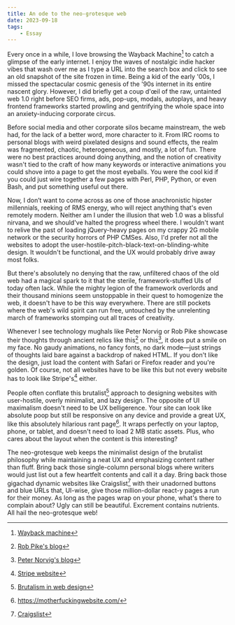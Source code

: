 ```yaml
---
title: An ode to the neo-grotesque web
date: 2023-09-18
tags:
    - Essay
---
```


Every once in a while, I love browsing the Wayback Machine[^1] to catch a glimpse of the
early internet. I enjoy the waves of nostalgic indie hacker vibes that wash over me as I
type a URL into the search box and click to see an old snapshot of the site frozen in time.
Being a kid of the early '00s, I missed the spectacular cosmic genesis of the '90s internet
in its entire nascent glory. However, I did briefly get a coup d'œil of the raw, untainted
web 1.0 right before SEO firms, ads, pop-ups, modals, autoplays, and heavy frontend
frameworks started prowling and gentrifying the whole space into an anxiety-inducing
corporate circus.

Before social media and other corporate silos became mainstream, the web had, for the lack
of a better word, more character to it. From IRC rooms to personal blogs with weird
pixelated designs and sound effects, the realm was fragmented, chaotic, heterogeneous, and
mostly, a lot of fun. There were no best practices around doing anything, and the notion of
creativity wasn't tied to the craft of how many keywords or interactive animations you could
shove into a page to get the most eyeballs. You were the cool kid if you could just wire
together a few pages with Perl, PHP, Python, or even Bash, and put something useful out
there.

Now, I don’t want to come across as one of those anachronistic hipster millennials, reeking
of RMS energy, who will reject anything that's even remotely modern. Neither am I under the
illusion that web 1.0 was a blissful nirvana, and we should've halted the progress wheel
there. I wouldn't want to relive the past of loading jQuery-heavy pages on my crappy 2G
mobile network or the security horrors of PHP CMSes. Also, I'd prefer not all the websites
to adopt the user-hostile-pitch-black-text-on-blinding-white design. It wouldn't be
functional, and the UX would probably drive away most folks.

But there's absolutely no denying that the raw, unfiltered chaos of the old web had a
magical spark to it that the sterile, framework-stuffed UIs of today often lack. While the
mighty legion of the framework overlords and their thousand minions seem unstoppable in
their quest to homogenize the web, it doesn't have to be this way everywhere. There are
still pockets where the web's wild spirit can run free, untouched by the unrelenting march
of frameworks stomping out all traces of creativity.

Whenever I see technology mughals like Peter Norvig or Rob Pike showcase their thoughts
through ancient relics like this[^2] or this[^3], it does put a smile on my face. No gaudy
animations, no fancy fonts, no dark mode—just strings of thoughts laid bare against a
backdrop of naked HTML. If you don't like the design, just load the content with Safari or
Firefox reader and you're golden. Of course, not all websites have to be like this but not
every website has to look like Stripe's[^4] either.

People often conflate this brutalist[^5] approach to designing websites with user-hostile,
overly minimalist, and lazy design. The opposite of UI maximalism doesn't need to be UX
belligerence. Your site can look like absolute poop but still be responsive on any device
and provide a great UX, like this absolutely hilarious rant page[^6]. It wraps perfectly on
your laptop, phone, or tablet, and doesn't need to load 2 MB static assets. Plus, who cares
about the layout when the content is this interesting?

The neo-grotesque web keeps the minimalist design of the brutalist philosophy while
maintaining a neat UX and emphasizing content rather than fluff. Bring back those
single-column personal blogs where writers would just list out a few heartfelt contents and
call it a day. Bring back those gigachad dynamic websites like Craigslist[^7] with their
unadorned buttons and blue URLs that, UI-wise, give those million-dollar react-y pages a run
for their money. As long as the pages wrap on your phone, what's there to complain about?
Ugly can still be beautiful. Excrement contains nutrients. All hail the neo-grotesque web!

[^1]: [Wayback machine](http://web.archive.org/)

[^2]: [Rob Pike's blog](https://commandcenter.blogspot.com/)

[^3]: [Peter Norvig's blog](https://www.norvig.com/)

[^4]: [Stripe website](https://stripe.com/)

[^5]:
    [Brutalism in web design](https://designlab.com/blog/examples-brutalism-in-web-design/)

[^6]: <https://motherfuckingwebsite.com/>

[^7]: [Craigslist](https://www.craigslist.org/about/sites)
